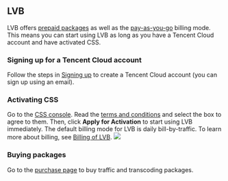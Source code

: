 ## LVB

LVB offers [prepaid packages](https://www.tencentcloud.com/document/product/267/52220) as well as the [pay-as-you-go](https://intl.cloud.tencent.com/document/product/267/2819) billing mode. This means you can start using LVB as long as you have a Tencent Cloud account and have activated CSS.

### Signing up for a Tencent Cloud account
Follow the steps in [Signing up](https://cloud.tencent.com/document/product/378/17985) to create a Tencent Cloud account (you can sign up using an email).
### Activating CSS
Go to the [CSS console](https://console.cloud.tencent.com/live). Read the [terms and conditions](https://intl.cloud.tencent.com/document/product/301/12905) and select the box to agree to them. Then, click **Apply for Activation** to start using LVB immediately. The default billing mode for LVB is daily bill-by-traffic. To learn more about billing, see [Billing of LVB](https://www.tencentcloud.com/document/product/267/2818).
![](https://main.qcloudimg.com/raw/dec97eeb50fc64dbcbd2b443fa7b96d4.png)

### Buying packages
Go to the [purchase page](https://buy.cloud.tencent.com/live) to buy traffic and transcoding packages.
